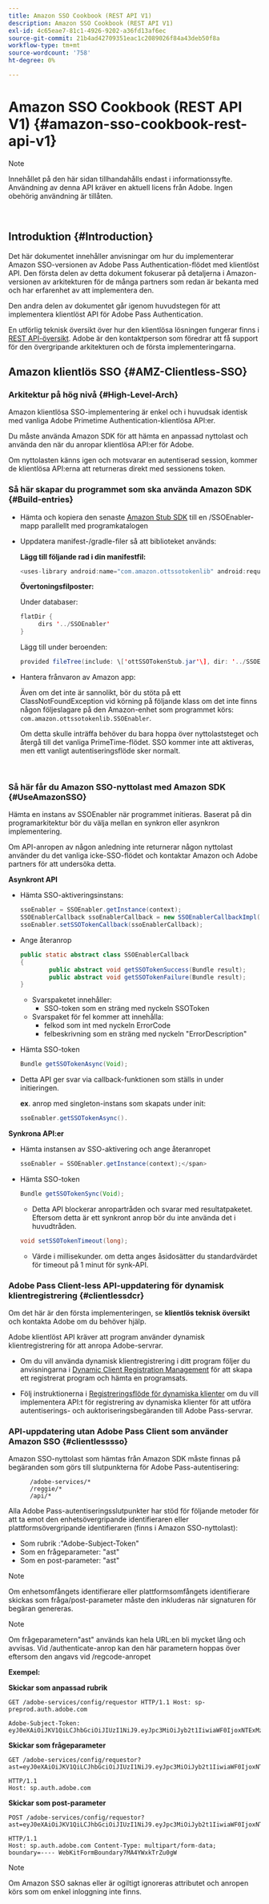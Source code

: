 ```yaml
---
title: Amazon SSO Cookbook (REST API V1)
description: Amazon SSO Cookbook (REST API V1)
exl-id: 4c65eae7-81c1-4926-9202-a36fd13af6ec
source-git-commit: 21b4ad42709351eac1c2089026f84a43deb50f8a
workflow-type: tm+mt
source-wordcount: '758'
ht-degree: 0%

---
```


# Amazon SSO Cookbook (REST API V1) {#amazon-sso-cookbook-rest-api-v1}

>[!NOTE]
>
>Innehållet på den här sidan tillhandahålls endast i informationssyfte. Användning av denna API kräver en aktuell licens från Adobe. Ingen obehörig användning är tillåten.

</br>

## Introduktion {#Introduction}

Det här dokumentet innehåller anvisningar om hur du implementerar Amazon SSO-versionen av Adobe Pass Authentication-flödet med klientlöst API. Den första delen av detta dokument fokuserar på detaljerna i Amazon-versionen av arkitekturen för de många partners som redan är bekanta med och har erfarenhet av att implementera den.

Den andra delen av dokumentet går igenom huvudstegen för att implementera klientlöst API för Adobe Pass Authentication.

En utförlig teknisk översikt över hur den klientlösa lösningen fungerar finns i [REST API-översikt](/help/authentication/rest-api-overview.md). Adobe är den kontaktperson som föredrar att få support för den övergripande arkitekturen och de första implementeringarna.

## Amazon klientlös SSO {#AMZ-Clientless-SSO}

### Arkitektur på hög nivå {#High-Level-Arch}

Amazon klientlösa SSO-implementering är enkel och i huvudsak identisk med vanliga Adobe Primetime Authentication-klientlösa API:er.

Du måste använda Amazon SDK för att hämta en anpassad nyttolast och använda den när du anropar klientlösa API:er för Adobe.

Om nyttolasten känns igen och motsvarar en autentiserad session, kommer de klientlösa API:erna att returneras direkt med sessionens token.

### Så här skapar du programmet som ska använda Amazon SDK {#Build-entries}

* Hämta och kopiera den senaste [Amazon Stub SDK](https://tve.zendesk.com/hc/en-us/article_attachments/360064368131/ottSSOTokenLib_v1.jar) till en /SSOEnabler-mapp parallellt med programkatalogen
* Uppdatera manifest-/gradle-filer så att biblioteket används:

  **Lägg till följande rad i din manifestfil:**

  ```Java
  <uses-library android:name="com.amazon.ottssotokenlib" android:required="false"/\>
  ```

  **Övertoningsfilposter:**

  Under databaser:

  ```java
  flatDir {
       dirs '../SSOEnabler'
  }
  ```

  Lägg till under beroenden:

  ```Java
  provided fileTree(include: \['ottSSOTokenStub.jar'\], dir: '../SSOEnabler')
  ```


* Hantera frånvaron av Amazon app:

  Även om det inte är sannolikt, bör du stöta på ett ClassNotFoundException vid körning på följande klass om det inte finns någon följeslagare på den Amazon-enhet som programmet körs: `com.amazon.ottssotokenlib.SSOEnabler`.

  Om detta skulle inträffa behöver du bara hoppa över nyttolaststeget och återgå till det vanliga PrimeTime-flödet. SSO kommer inte att aktiveras, men ett vanligt autentiseringsflöde sker normalt.

</br>

### Så här får du Amazon SSO-nyttolast med Amazon SDK {#UseAmazonSSO}

Hämta en instans av SSOEnabler när programmet initieras. Baserat på din programarkitektur bör du välja mellan en synkron eller asynkron implementering.

Om API-anropen av någon anledning inte returnerar någon nyttolast använder du det vanliga icke-SSO-flödet och kontaktar Amazon och Adobe partners för att undersöka detta.

**Asynkront API**

* Hämta SSO-aktiveringsinstans:

  ```Java
  ssoEnabler = SSOEnabler.getInstance(context);
  SSOEnablerCallback ssoEnablerCallback = new SSOEnablerCallbackImpl();
  ssoEnabler.setSSOTokenCallback(ssoEnablerCallback);
  ```


* Ange återanrop

  ```java
  public static abstract class SSOEnablerCallback
  {
          public abstract void getSSOTokenSuccess(Bundle result);
          public abstract void getSSOTokenFailure(Bundle result);
  }
  ```

   * Svarspaketet innehåller:
      * SSO-token som en sträng med nyckeln SSOToken
   * Svarspaket för fel kommer att innehålla:
      * felkod som int med nyckeln ErrorCode
      * felbeskrivning som en sträng med nyckeln &quot;ErrorDescription&quot;


* Hämta SSO-token

  ```JAVA
  Bundle getSSOTokenAsync(Void);
  ```

* Detta API ger svar via callback-funktionen som ställs in under initieringen.

  **ex**. anrop med singleton-instans som skapats under init:

  ```JAVA
  ssoEnabler.getSSOTokenAsync().
  ```


**Synkrona API:er**

* Hämta instansen av SSO-aktivering och ange återanropet

  ```JAVA
  ssoEnabler = SSOEnabler.getInstance(context);</span>
  ```

* Hämta SSO-token

  ```JAVA
  Bundle getSSOTokenSync(Void);
  ```

   * Detta API blockerar anropartråden och svarar med resultatpaketet. Eftersom detta är ett synkront anrop bör du inte använda det i huvudtråden.

  ```JAVA
  void setSSOTokenTimeout(long);
  ```

   * Värde i millisekunder. om detta anges åsidosätter du standardvärdet för timeout på 1 minut för synk-API.


### Adobe Pass Client-less API-uppdatering för dynamisk klientregistrering {#clientlessdcr}

Om det här är den första implementeringen, se **klientlös teknisk översikt** och kontakta Adobe om du behöver hjälp.

Adobe klientlöst API kräver att program använder dynamisk klientregistrering för att anropa Adobe-servrar.

* Om du vill använda dynamisk klientregistrering i ditt program följer du anvisningarna i [Dynamic Client Registration Management](../../../dcr-api/dynamic-client-registration-overview.md#dynamic-client-registration-management) för att skapa ett registrerat program och hämta en programsats.

* Följ instruktionerna i [Registreringsflöde för dynamiska klienter](../../../dcr-api/flows/dynamic-client-registration-flow.md) om du vill implementera API:t för registrering av dynamiska klienter för att utföra autentiserings- och auktoriseringsbegäranden till Adobe Pass-servrar.

### API-uppdatering utan Adobe Pass Client som använder Amazon SSO {#clientlesssso}

Amazon SSO-nyttolast som hämtas från Amazon SDK måste finnas på begäranden som görs till slutpunkterna för Adobe Pass-autentisering:

```
      /adobe-services/*
      /reggie/*
      /api/*
```


Alla Adobe Pass-autentiseringsslutpunkter har stöd för följande metoder för att ta emot den enhetsövergripande identifieraren eller plattformsövergripande identifieraren (finns i Amazon SSO-nyttolast):

* Som rubrik :&quot;Adobe-Subject-Token&quot;
* Som en frågeparameter: &quot;ast&quot;
* Som en post-parameter: &quot;ast&quot;


>[!NOTE]
>
>Om enhetsomfångets identifierare eller plattformsomfångets identifierare skickas som fråga/post-parameter måste den inkluderas när signaturen för begäran genereras.

>[!NOTE]
>
>Om frågeparametern&quot;ast&quot; används kan hela URL:en bli mycket lång och avvisas. Vid /authenticate-anrop kan den här parametern hoppas över eftersom den angavs vid /regcode-anropet

**Exempel:**

**Skickar som anpassad rubrik**

```HTTPS
GET /adobe-services/config/requestor HTTP/1.1 Host: sp-preprod.auth.adobe.com

Adobe-Subject-Token: eyJ0eXAiOiJKV1QiLCJhbGciOiJIUzI1NiJ9.eyJpc3MiOiJyb2t1IiwiaWF0IjoxNTExMzY4ODAyLCJleHAiOjE1NDI5MDQ4MDIsImF1ZCI6ImFkb2JlIiwic3ViIjoiNWZjYzMwODctYWJmZi00OGU4LWJhZTgtODQzODViZTFkMzQwIiwiZGlkIjoiY2FmZjQ1ZDAtM2NhMy00MDg3LWI2MjMtNjFkZjNhMmNlOWM4In0.JlBFhNhNCJCDXLwBjy5tt3PtPcqbMKEIGZ6sr2NA
```

**Skickar som frågeparameter**

```HTTPS
GET /adobe-services/config/requestor?ast=eyJ0eXAiOiJKV1QiLCJhbGciOiJIUzI1NiJ9.eyJpc3MiOiJyb2t1IiwiaWF0IjoxNTExMzY4ODAyLCJleHAiOjE1NDI5MDQ4MDIsImF1ZCI6ImFkb2JlIiwic3ViIjoiNWZjYzMwODctYWJmZi00OGU4LWJhZTgtODQzODViZTFkMzQwIiwiZGlkIjoiY2FmZjQ1ZDAtM2NhMy00MDg3LWI2MjMtNjFkZjNhMmNlOWM4In0.JlBFhNhNCJCDXLwBjy5tt3PtPcqbMKEIGZ6sr2NA

HTTP/1.1
Host: sp.auth.adobe.com
```


**Skickar som post-parameter**


```HTTPS
POST /adobe-services/config/requestor?ast=eyJ0eXAiOiJKV1QiLCJhbGciOiJIUzI1NiJ9.eyJpc3MiOiJyb2t1IiwiaWF0IjoxNTExMzY4ODAyLCJleHAiOjE1NDI5MDQ4MDIsImF1ZCI6ImFkb2JlIiwic3ViIjoiNWZjYzMwODctYWJmZi00OGU4LWJhZTgtODQzODViZTFkMzQwIiwiZGlkIjoiY2FmZjQ1ZDAtM2NhMy00MDg3LWI2MjMtNjFkZjNhMmNlOWM4In0.Jl\_BFhN\_h\_NCJCDXLwBjy5tt3PtPcqbMKEIGZ6sr2NA

HTTP/1.1
Host: sp.auth.adobe.com Content-Type: multipart/form-data;
boundary=---- WebKitFormBoundary7MA4YWxkTrZu0gW
```

>[!NOTE]
>
>Om Amazon SSO saknas eller är ogiltigt ignoreras attributet och anropen körs som om enkel inloggning inte finns.
